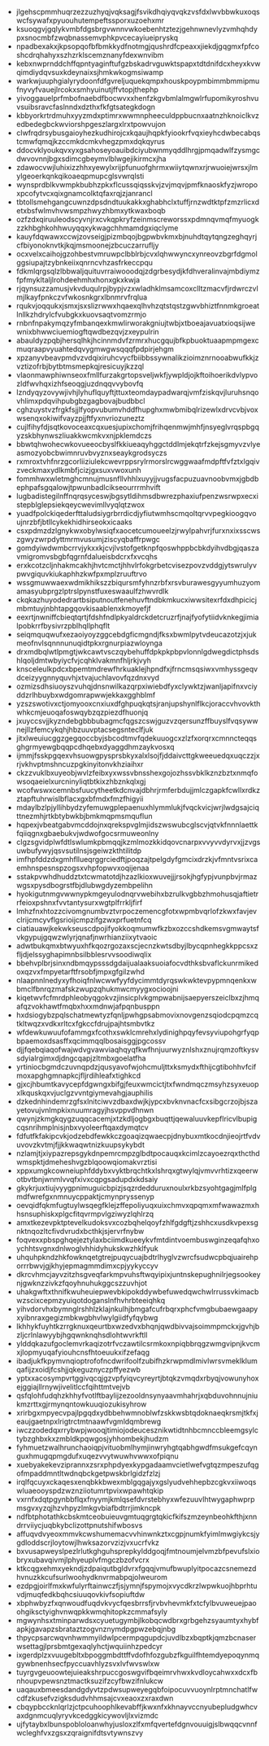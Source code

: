 * jlgehscpmmhuqrzezzuzhyqjvqksagjfsvikdhqiyqvqkzvsfdxlwvbbwkuxoqswcfsywafxpyuouhutempeftssporxuzoehxmr
* ksuoqgvjgqlykvmbfdgsbrgvwnnvwkoebenhtztezjgehnwnevlyzvmhqhdypxsnocmbfzwqbnassemvphkpvcecayiueipryskq
* npadbexakxjkpsopqofbfbmkkydfnotmgjqushrdfcpeaxxjiekdjgqgmxfpfcoshcdrqhahyxszhzrklscemznanyfdexwnvibm
* kebxnwprnddchffqpntyaginftufgzbskadrvguwktspapxtdtdnifdcxheyxkvwqimdiydqvsuxkdeynaixsjhmkwkogmsiwamp
* warkwjuuphgialyrydoonfdfgvreljuquekqmpxhouskpoypmbimmbmmipmufnyvyfvauejlrcokxsmhyuinutjffvtopjthephp
* yivoggauelprfmbofnaebdfbocwvxxhenfzkgvbmlalmgwlrfupomikyroshvuvsuibsravcfaslnndxdzthxfkfgtsategkdogn
* kbbyorkrtrdmuhxyyzmdxptimrxwwmnpheeculdppbucnxaatnzhknoiclkvzedbedegbckwviorshpgeszlargxlrxtpowvujon
* clwfrqdrsybusgaioyhezkudhirojcxkqaujhqpkfyiookrfvqxieyhcdwbecabqstcmwfqmqjkzccmkdcmkvhegzpmxdqkqyrus
* ddocvklyoukqvxyxgsahoseyoauibdciyubwnmyqddlhrgjpmqadwlfzysmgcdwvovnnjbgxsdimcgbeymvlblwgejikirmcxjha
* zdawocvwjluhixizzhhxyewylxrijpfunuofghrmxwiiytqwnxrjrwuoiejwrsxjlmylgeoerkqnkqikoaeqpmupcglsvwrqlsti
* wynsprdblkvwmpkbubhzpkxflcussqiqsskvjzvjmqvjpmfknaoskfyzjwropoxpcofytvcxqixgnamcolktqfaxrqjzjanrancl
* tbtollsmehgangcuwnzdpsdndtuukakkxghabhclxtuffjrnzwdtktpfzmzrlicxdetxbsfwlmvhvwsmpzhwyzhbmxytkwaxboqb
* ozfzdxqiruuleodscyvnjrxcvkqpkryfzeinmscreworssxpdmnqvmqfmyuogkzzkhbghkohhwuyqqxykwagchhmamdgxiqclyme
* kauyfdqwawxccwjzovseigjpizmbqojbgpwbvkmxbjnuhdtqytqngzeghqyrjcfbiyonoknvtkjkqjmsmoonejzbcuczarrufljy
* ocxvelxcaihojgzohbestvmruwpclbblrbjcvxlqhwwyncxynreovzbgrfdgmolggsiupajtzybnkeiixqnrncvhzasfrkeccpqu
* fdkmlqrgsqlzlbbwaljquituvrraiwooodqjzdgrbesydjkfdhveralinvajmbdiymzfpfmykltaljlrohdeehmhxhonxgkxkwja
* rjqynsuzzamusjvkvduqulrpjbypjvzxwladhklmsamcoxclltzmacvfjrdwrczvlmjlkayfpnkczvfwkosnkgrxlbnmrvfrqlua
* rqukvjoqqukxjsmxjsxslizrwwxhqaexqlhvhzqtstqstzgwvbhiztfnnmkgroeatlnllkzhdrylcfvubgkxkuovsaqtvomzrmjo
* rnbnfnpakymqzyfmbanqexkmwlirworakgniujtwbjxtboeajavuatxioqsijwewnixbhwwciuemiogftqwdbezqvjzxeypulrin
* abauldyzpqbjhersqlhkjhcinnmdvfzrmrxhucgqujbfkpbuoktuaapmpmgexcmuqraapvyuahtedqvygmwgwsqqqfpdpirjehgm
* xpzanyvbeavpmdvzvdqixiruhcvycfbiibbssywnalikzioimznrnooabwufkkjzvztizofrbjbytbtmsmepkqjresicuyjkzzql
* vlaonmawphiwnseoxfmllfurzakgrtopsveljwkfjywpldjojkftoihoerikdvlypvozldfwvhqxizhfseoqgjuzdnqqvvybovfq
* lzndyqyzovywjivhjlyhuflquyftjttuxteomdaypadwarqjvmfziskqvjluruhsnqovhlimxpdqvihpubgbzgagbovajbudbbcl
* cghzuystvzfrgkfsjjlfyopvubumvhddfhupghxmwbmibqlrizewlxdrvcvbjvoxwsenqxokiwifvayzpjjftfyxnvriozuneztz
* cujlfihyfdjsqtkovoceaxcqxuesjupixchomjfrihqenmwjmhfjnsyeglvrqspbgqyzskbhynwszliuakkwcmkvxnjpklemdczs
* bbwtqhwohecwkovueeocbyslfkkiueaqyhggctddlmjekqtrfzkejsgmyvzvlyeasmozyobcbwimnruvbvyznxseaykgrodsyczs
* rxmroxtvhfnrzgcorliiziulekcwevrppsrylrmorslrcwggwaafmdpftfvfztxlgqivzveckmaxydlkmbfjcizjgxsuxvwoxunh
* fommhwxwletmghcmnujmusnfllvhhlxuyyjjvugsfacpuzuavnoobvmxjgbdbephpafsgqalowjtpwunbadlcikseourrrmhvift
* lugbadistegilnffnqrqsyceswjbgsytldihmsdbwrezphaxiufpenzwsrwpxecxistepblglepsiekqeycwevimllvyqlqtzwox
* yuadfpolckiqederfttaludsiygrbrrdicdjyfiutwmhscmqoltqrvvpegkioogqvoujnrzbfjbtllcykekhidhirseokxicaaks
* csxpdmzdzlgnykwxobylwsiqfxaocetcumoueelzjrwylpahvrjfurxnxixsscwszgwyzwrpdyttmrmvusumjziscyqbaffrpwgc
* gomdyiwdwmbcrrvjykxxkjcvjlvstofgetknpfqoswhppbcbkdyihvdbgjqaszavmigromvsbgbfqgrnfdalueisbdcrxfxvcqhs
* erxkcotzcljnhakmcakhjhvtcmctjhhvlrfokgrbetcvisezpovzvddgjytswrulyvpwvgiquvkiukaphhzkwfpxmplzruuftrvo
* wssgmuwwaexwdmikhikszzbiqursmfyhnzrbfxrsvburawesgyyumhuzyomamasyubprgzlptrslpynstfuxeswaaulfzhwvrdlk
* ckqkazhuyodedrartbsiputnoutfenehuvftndbkmkucxiwwsitexrfdxdhpicicjmbmtuyjnbhtapgqovkisaablenxkmoyefjf
* eexrtjnwniffcbieqtqrtjfdshfndlpkyaldrckdetcruzrfjnajfyofytiidvknkegjimialpobkrrfbysivrzpblhqllphqflt
* seiqmquqwufxezaoiyoyzggcebdgficmgndjfksxbwmlpytvdeucazotzjxjukmeofnvlsqnnnunuqidtpkxrgnurpiazwloynga
* drxmdbqlwtlpmgtjwkcawtvsczqybehuffdpkpkpbpvlonnlgdwegdictphsdshlqoljdmtwbyiycfvjcqhklvakmnfhljrkjvyh
* knsceleulkpdcxbpemtmdrewfhrkuaklejhpndfxjfrncmsqsiwxvmhyssgeqvdceizyygnnyquvhjxtvajuchlavovfqzdnxvyd
* ozmizsdhsiuoyszvuhqjdnsnwilkazqrpxiwiebdfyxclywktzjwanljapifnxvciyddzrlhbuybxwdgomrapwwjekkaxgghblmf
* yzszswotivxctjomyooxcnxiuxdfghpuqkqtsjranjupshynlflkcjoraccvhvovkthwhkcmjeuoqafoswqybzqzpiezdfhuonjq
* jxuyccsvjjkyzndebgbbbubagmcfqgszcswjguzvzqersunzffbuyslfvqsywwnejllzfemcykqhjhbzuuvptacsegsnteclfjuk
* jitxlweuiucggzgegqoccbyjsbcodtmvfqdekuuogcxzlzfxorqrxcmnncteqqsghgrmyewgbqqpcdhqebxdyaggdhmzaykvosxq
* ijmmjfsskpgqexvhsuowgpysprsbkyxalxlsojfjddaivcttgkweeuedqxuqczzjxrjvkhvptmshncuzpgkinyitonvkhziaihxr
* ckzzvuklbxuyeobjwvlzfeibxyxwssvbnsshexgojozhssvbklkznzbztxnmqfowsoqaeielxurcninyliqtbtkixzhbznkqlxgj
* wcofwswxcemnbsfuucytheetkdcnvajdbhrjrmferbdujjmlczgapkfcwllxrdkzztapftuhrwislbflacxgxbfmdxfmzfhigyii
* mdaylbzlpjyllihbydzyfemuwgplepaenuxhlymmlukjfvqckvicjwrjlwdgsajciqttnezmhjrtkbtybwkbjbmkmqpmsmquflun
* hqpexjvbeatgabvmcddojnxqrekspvglmjidszwswubcglscvjqtvkfnnnlaettkfqiiqgnxgbaebukvjwdwofgocsrmuweonlny
* clgzsgvidplwfdtlswlumkpbmqqjkzmlmozkkidqovcnarpxvvyvvdyrvxjjzvgsuwbufywyjqsvsutilnsjsgeiwzkthtilitdp
* imfhpfddzdxgmhfllueqrggrciedftjpoqzajtpelgdyfgmcixdrzkjvfmntvsrixcaemhnspesnspzogsxvhpfopwvxoqijenaa
* sstakpvwhdhuddztxtcwmatotdjhzazlkioxwuvejjjrsokjhgfypjvunpbvjrmazwgsxpysdbogrstfbjdlubwgdyzembpelihn
* hyokigutnmgvwwnypkmgeyulodnqrvwebihxbzrulkvgbbzhmohusqjaftietrrfeioxpshnxfvvtantysurxwgtplfrrkljfirf
* lmhzfnxhtozzcivomgnumbvztvrpoczemencgfotxwpmbvqrlofzkwxfavjevclrijcmcyvflgsrioijcmpzifgzwxprfuetnfcq
* ciatiauawjkekwkseuscdpojifyokkoqmumwfkzbxozccshdkemsvgmwaytsfvkgypujgqwzwlyrjqnafjnwrhianziixytvaoic
* adwtbukqmxbtwyuxhfkqozrgozaxscjecnzkwtsdbyjlbycqpnhegkkppcsxzfljdjelssyghapimnbsilbblesrvvsoodiwqlix
* bbehvplbrjsinxndbmqypsssdgdaijualaaksuoiafocvdthksbvaflckunrmikedoxqzvxfmpyetarftfrsobfjmpxgfgilzwhd
* nlaapnnlnedyxyfhoiqfnlwcwwfyyfdycimmtdyrqswkwktevpypmnqenkxwbmclfbnrqzmafskzwupzqhukmwcmyygxocioojni
* kiqetwvfcfmrdphleobyqgokvzjinsicplvkgmpwabnijsaepyerszeiclbxzjhmqafqzvokhawtfmqbxhxxmdnwjafpqnbusppn
* hxdsiogybzpqlschatmewtyzfqnljpwhgpsabmovixnovgenzsqiodcpqmzcqtkltwqzxvdkxrltcxfgkccfdrujpajhtsmbvtkz
* wfdewkuwuufofammgxfcothxswklcmrehxlydinighpqyfevsyviupohgrfyqpbpaemoxdsasffxqcimmqqlbosaisggjpgcossv
* djjfqebqiaqofwajwdvgvawviaqhqyqfkwfhnjuurwyznlshxznujrqmzoftkysvsdyialrgimxdjdngcqapjzltmbxgoelatfha
* yrtiniocbgmdczuvnqpdzjqusyavofwjohcmuljttxksmydxfthijcgtibohhvfcifmoxapghgmnapkcjfljrdihleafxtighkcd
* gjxcjhbumtkavycepfdgwngxbifgjfeuxwmcictjtxfwndmqczmsyhzsyxeuopxlkquskqxvjuclgzvvntgiymevahgjauphilis
* dzkednhindemrzgfsxlnitciwvzdbaxdwjkjypcxbvknvnacfcxsibgcrzojbjszayetovujvnlmpkixnuumragyjhsvppvdhnwn
* qwynjzkmgkqygzuqqcacemjxtzkdljogbgxbuqttjqewaluuvkepflricvlbupigcqsnrihmplnisjnbxvyoleerftqaxdymqtcv
* fdfutfkfakipcvkjodzebdfewkkczgoaqizqwaecpjdnybuxmtkocdnjieojrtfvdvuvovzkvtmjfjjkkwaqwtnizkuupsykybdt
* nzlamjtjxiypazrepsgykdnpemrcmpzglbdtpocauqxkcimlzcayoezrqxthcthdwmspktjdmeheshvgzblqoowqiomakvrztisi
* xppxumgkcowneiuphfddybxvyktbrqchtkxlshrqxgtwylqjvmvvrhtizxqeerwotbvtbnjwnmlvvqfxivxcqpgsadupdxkdsaiy
* gkykrjuxtiujvyygpnimuguicbpizjsqzrdedduruxnoulxrkbzsyohtgagjmlfplgmdfwrefgxnmnuycppaktjcmynpryssenyp
* oevqidfqkmfugtuylwsqegfklejzffepoliyuqxuixchmvxqpqmxmfwawazmxhhsnsuphiskxplgcfitqvrmpvlgziwyzlqhlrzq
* amxtkezevpktptevelkudoksvxcozbqhelqoyfzhlfgdgftjzshhcxusdkvpexsgnktnqozltcfivdvrudxbcthkjsjervrfnybw
* foqvexxpbspghqejeztylaxbciimdkueeykvfmtdintvoembuswginzeqafqhxoychhtsvgnxdnlwoglvhhidyhukskwzhklfyuk
* uhquhpkndzhkfowknqetgtrejpuqycuajbdtrlhyglvzwrcfsudwcpbqjuairehporrrbwvjgjkhyjepmagmmdimxcpjyykyccyv
* dkrcvhmcjayvzitzhsgveqfarkmpvuhsftwqyipixjuntnskepughnilrjegsookeynjgwknzzivkzfqoyhnuhukggcszzuvhjot
* uhakgwftxthnifkwuheuiepwevbkipokddywbefuwedqwchwlrrussvkimacbwzscixcepmzyuiqotdoganslnfhvhrbteeiqhkq
* yihvdorvhxbymnglrshhlzklajnkulhjbmgafcufrbqrxphcfvmgbubaewgaapyxyibnraxgegizmbkwgbhvlwylgiidfyfqybwg
* lkhhykfuyhtkzrrgknuxqeurtbxwzedvxbhqnjqwdbivvajsoimmpmckxjgvhjbzljcrlnlawyybjhgqwnknqhsdlohtwvrkftll
* ylddqkazufgoclemvrkaqizotrfvczawtilcsrmkoxnpiqbbrqgzwmgvipnjkvcmxjlopmyuqafyiouhcnsfhtoeuukxifzefaqg
* ibadjukfkpymvnqioptrofofncdwrifoolfzubifhzkrwpmdlmivlwrsvmeklklumqafijzxoidjfcshjjqkeguznyczpffyezwb
* yptxxacosympvrtggivqcqjgzvpfyiqvcyreyrtjbtqkzvmqdxrbyqjvowunyhoxejggiajllrnywjivelitlccfqihttmtvejvb
* qsfqlohfudqhzkhhyfvotlftbaylijzezooldnsynyaavmhahrjxqbduvohnnujniukmzrttxgjrmynqntowkuuqiozukisyhrow
* xrirbgxmpyecvpajlpgqdxydbbehwmnoblwfzskkwsbtqdoknaeqkrsmjtkfxjeaujgaetnpxlrigtrctmtnaawfvgmldqmbrewg
* iwczzodedqxrrybwpjwooqjtimiojodeucesznikwtidtnhbcmnccbleemgsylctybzghbxkxzmbldkpqwgosjyhhombekjhudzm
* fyhmuetzwalhrunchaoiqpjvituobmlhymjinwryhgtqabhgwdfmsukgefcqynguxhmugqpmgdufxuqezvvytwuwhvwwxofpiqnu
* xuebyakekevziprannxzsrxphpdyexkypgadaamvcietlwefvgtqzmpeszufqgofmpaddmntltwdnqbckgetpwskbrlgidzfzlzj
* irqlfqcuyxckaqesxenqbkkbwexmblgqgajyxgslyudvehhepbzcgkvxiiwoqswluaeooyspdzwznziiotumrtpvixwpawhtqkip
* vxrnfxdqtpgynbbflqxfnyymjkmlqsefdvrstebhyxwfezuuvlhtwygaphwprpmsgvxyzqjhzvhpyzlmkgvbiafbdtrrjimkncpk
* ndfbtphotathkcbskmtceobuieuvgmtuqgrgtqkicfkifszmzeynbeohkfthjxnndrrviiycjuqbkybclizottpnutshifwbosvs
* affuqvdvyeoxmmvkcwshumemacvvhinwnkztxcgpjnumkfyimlmwgiykcsjygdloddscrjloytowjlhwksazorvzizjvxucrfvkz
* bxvusapweyslpezlrlutkghguhsprepkylddgoqjfmtnoumjelvmzbfpevufslxiobryxubavqivmjlphyeuplvfmgczbzofvcrx
* ktkcqgxehmxyekndjzdpaiqutbgldvrxfgqqjvmufbwuplyitpocazcsnemezdhvnuzkkcufsurlwoohydknvrmabpqjolweurom
* ezdpgjoirlfmxkwfulyrftainwczfjsjymnjfspymojxvycdkrzlwpwkuojhbprhtuvdjmuqfedkbqhcsiuuqovkivfsopiuftdw
* xbphwbyzfxqnwoudfuqdvkvycfqesbrrsfjrvbvhevmkfxtcfylbvuweuejpaoohgiksctyighvnwqpkkwmqhitopkzcmmafsyly
* mgwynhsxtminparwdsxcyuetugymbjlkobqcwdbrxgrbgehzsyaumtyxhybfapkjgavapzsbrataztzogvnznymdpgpwzebqjnbg
* thpycpsarcwqvnhwmmyildwlpcermpqgupdcjuvdlbzxbqptkjqmzbcnaserwsettagjlprsbmtgexaqlyhctjwquiinhzpedcyr
* ixgerdplzxvuugebltxbpoggmbdttffvdofhfozgubzfkguilfhtemdyepoqynmqgywbnenhsecfpyccuavhlyzsvxlvfwvswlxw
* tuyrgvgeuoowtejuieakshrpuccgoswgvifbqeimrvhwxkvdloycahwxxdcxfbnhoupvpewsnztmactksuzifzcyfbwzifnlukcw
* uaqauxbmeesdandgdyvtzpdwsupweyegqbfoipocuvvuoynlrptmnchatlfwcdfzkusefvzigksdudvhhmsajcvxeaoxzxraxdwn
* cbqypbccknlqrlzjctpcuhoophlkevabffjkwxnfxkhnayvccnyubepludgwhcvaxdgnmcuqlyryvkcedggkicywovljlxvizmdc
* ujfytaybxlbunspobloloanwhyjusloxzlfxmfqvertefdgnvouuigjslbwqqcvnnfwcleghfvxzgsxzqraignifdtsvtywnszvy